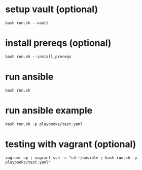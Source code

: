 # setup vault (optional)
```
bash run.sh --vault
```

# install prereqs (optional)
```
bash run.sh --install_prereqs
```

# run ansible
```
bash run.sh
```

# run ansible example
```
bash run.sh -p playbooks/test.yaml
```

# testing with vagrant (optional)
```
vagrant up ; vagrant ssh -c "cd ~/ansible ; bash run.sh -p playbooks/test.yaml"
```
